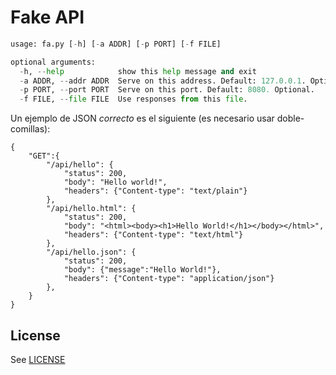 # Fake API

```python
usage: fa.py [-h] [-a ADDR] [-p PORT] [-f FILE]

optional arguments:
  -h, --help            show this help message and exit
  -a ADDR, --addr ADDR  Serve on this address. Default: 127.0.0.1. Optional.
  -p PORT, --port PORT  Serve on this port. Default: 8080. Optional.
  -f FILE, --file FILE  Use responses from this file.
```

Un ejemplo de JSON *correcto* es el siguiente (es necesario usar doble-comillas):

```
{
    "GET":{
        "/api/hello": {
            "status": 200,
            "body": "Hello world!",
            "headers": {"Content-type": "text/plain"}
        },
        "/api/hello.html": {
            "status": 200,
            "body": "<html><body><h1>Hello World!</h1></body></html>",
            "headers": {"Content-type": "text/html"}
        },
        "/api/hello.json": {
            "status": 200,
            "body": {"message":"Hello World!"},
            "headers": {"Content-type": "application/json"}
        },
    }
}
```

## License

See [LICENSE](LICENSE)
